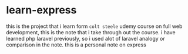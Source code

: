 # learn-express

this is the project that i learn form `colt steele` udemy course on full web development, this is the note that i take through out the course. i have learned php laravel previously, so i used alot of laravel analogy or comparison in the note.
this is a personal note on express
